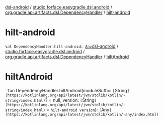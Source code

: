 [dsl-android](../../index.md) / [studio.forface.easygradle.dsl.android](../index.md) / [org.gradle.api.artifacts.dsl.DependencyHandler](index.md) / [hilt-android](./hilt-android.md)

# hilt-android

`val DependencyHandler.hilt-android: `[`Any`](https://kotlinlang.org/api/latest/jvm/stdlib/kotlin/-any/index.html)[dsl-android](../../index.md) / [studio.forface.easygradle.dsl.android](../index.md) / [org.gradle.api.artifacts.dsl.DependencyHandler](index.md) / [hiltAndroid](./hilt-android.md)

# hiltAndroid

``fun DependencyHandler.hiltAndroid(moduleSuffix: `[`String`](https://kotlinlang.org/api/latest/jvm/stdlib/kotlin/-string/index.html)`? = null, version: `[`String`](https://kotlinlang.org/api/latest/jvm/stdlib/kotlin/-string/index.html)` = `hilt-android version`): `[`Any`](https://kotlinlang.org/api/latest/jvm/stdlib/kotlin/-any/index.html)`